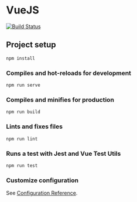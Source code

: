 # VueJS

[![Build Status](https://travis-ci.org/albert-pavlov/Systems-Development-and-Frameworks.svg?branch=dev)](https://travis-ci.org/albert-pavlov/Systems-Development-and-Frameworks)

## Project setup
```
npm install
```

### Compiles and hot-reloads for development
```
npm run serve
```

### Compiles and minifies for production
```
npm run build
```

### Lints and fixes files
```
npm run lint
```

### Runs a test with Jest and Vue Test Utils
```
npm run test
```

### Customize configuration
See [Configuration Reference](https://cli.vuejs.org/config/).
